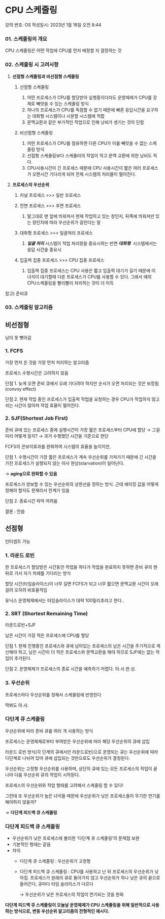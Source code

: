 # CPU 스케줄링

강의 번호: OS
작성일시: 2023년 1월 16일 오전 8:44

### 01. 스케줄링의 개요

CPU 스케줄링은 어떤 작업에 CPU를 먼저 배정할 지 결정하는 것

### 02. 스케줄링 시 고려사항

1. **선점형 스케줄링과 비선점형 스케줄링**
    1. 선점형 스케줄링
        1. 어떤 프로세스가 CPU를 할당받아 실행중이더라도 운영체제가 CPU를 강제로               빼앗을 수 있는 스케줄링 방식
        2. 하나의 프로세스가 CPU를 독점할 수 없기 때문에 빠른 응답시간을 요구하는 대화형 시스템이나 시분할 시스템에 적합
        3. 문맥교환과 같은 부가적인 작업으로 인해 낭비가 생기는 것이 단점 
        
    2. 비선점형 스케줄링
        1. 어떤 프로세스가 CPU를 점유하면 다른 CPU가 이를 빼앗을 수 없는 스케줄링 방식
        2. 선점형 스케줄링보다 스케줄러의 작업이 적고 문맥 교환에 의한 낭비도 적다. 
        3. CPU사용시간이 긴 프로세스 때문에 CPU 사용시간이 짧은 여러 프로세스가 오랜시간 기다리게 되어 전체 시스템의 처리율이 떨어진다. 
    
    
2. **프로세스의 우선순위**
    
    
    1. 커널 프로세스 >>> 일반 프로세스
        
        
    2. 전면 프로세스 >>> 후면 프로세스
        1. 말그대로 맨 앞에 띄워져서 현재 작업하고 있는 창인지, 뒤쪽에 띄워져만 있는 창인지에 따라 우선순위가 갈린다는 말
    3. 대화형 프로세스 >>> 일괄처리 프로세스
        1. ***일괄 처리*** 시스템이 작업 처리량을 중요시하는 반면 ***대화형***
         시스템에서는 응답 시간을 중요시
    4. 입출력 집중 프로세스 >>> CPU 집중 프로세스
        1. 입출력 집중 프로세스는 CPU 사용은 짧고 입출력 대기가 길기 때문에 이 녀석이 대기할때 다른 프로세스가 CPU를 사용할 수 있다. 그래서 얘의 CPU스케줄링을 빨리빨리 처리하는 것이 더 이득

참고) 준비큐


### 03. 스케줄링 알고리즘

## 비선점형

남이 못 뺏어감

### 1. FCFS

가장 먼저 온 것을 가장 먼저 처리하는 알고리즘

프로세스 수행시간은 고려하지 않음


단점 1. 늦게 오면 준비 큐에서 오래 기다려야 하지만 순서가 오면 처리되는 것은 보장됨 (convoy effect)

단점 2. 현재 작업 중인 프로세스가 입출력 작업을 요청하는 경우 CPU가 작업하지 않고 쉬는 시간이 많아져 작업 효율이 떨어진다. 

### 2. SJF(Shortest Job First)

준비 큐에 있는 프로세스 중에 실행시간이 가장 짧은 프로세스부터 CPU에 할당 → 그걸 미리 어떻게 알지? → 과거 수행했던 시간을 기준으로 판단 

FCFS의 콘보이효과를 완화하여 시스템의 효율을 높이지만, 

단점 1. 수행시간이 가장 짧은 프로세스가 계속 우선순위를 가져가기 때문에 긴 시간을 가진 프로세스가 실행되지 않는 아사 현상(starvation)이 일어난다. 

→ **aging으로 완화할 수 있음**

프로세스가 양보할 수 있는 우선순위의 상한선을 정하는 방식. 근데 에이징 값을 어떻게 정해야 할지도 문제라서 한계가 있음

단점 2. 종료시간 파악 어려움 

결론 : 안씀 

## 선점형

인터셉트 가능 

### 1. 라운드 로빈

한 프로세스가 할당받은 시간동안 작업을 하다가 작업을 완료하지 못하면 준비 큐의 맨 뒤로 가서 자기 차례를 기다리는 방식 


할당 시간(타임슬라이스)이 너무 길면 FCFS가 되고 너무 짧으면 문맥교환 시간이 오래걸려 오히려 비효율적임


유닉스 운영체제에서는 타임슬라이스가 대략 100밀리초라고 한다.. 

### 2. SRT (Shortest Remaining Time)

라운드로빈+SJF

남은 시간이 가장 적은 프로세스에 CPU를 할당 

단점 1. 현재 진행중인 프로세스와 큐에 남아있는 프로세스의 남은 시간을 주기적으로 계산해야 하고, 남은 시간이 더 적은 프로세스와 문맥교환을 해야 하므로 SJF에는 없는 작업이 추가된다.

단점 2. 운영체제가 프로세스의 종료 시간을 예측하기 어렵다. 아.사.현.상.

### 3. 우선순위

프로세스마다 우선순위를 정해서 스케줄링에 반영한다

딱봐도 아.사.

### 다단계 큐 스케줄링

우선순위에 따라 준비 큐를 여러 개 사용하는 방식 

프로세스는 운영체제로부터 부여받은 우선순위에 따라 해당 우선순위의 큐에 삽입

라운드 로빈 방식(각 단계의 큐에서만 라운드로빈)으로 운영되는 큐는 우선순위에 따라 다단계로 나뉘어 있어 큐에 삽입되는 것만으로도 우선순위가 결정된다. 

우선순위는 고정형 우선순위를 사용하며, 상단의 큐에 있는 모든 프로세스의 작업이 끝나야 다음 우선순위 큐의 작업이 시작된다. 


프로세스의 우선순위와 작업 형태를 고려해서 스케줄링 할 수 있다!

그런데 또 우선순위가 높은 녀석들 때문에 우선순위가 낮은 프로세스들이 무기한 연기를 해야하지 않을까?

→ **다단계 피드백 큐 스케줄링** 

### 다단계 피드백 큐 스케줄링

- 우선순위가 낮은 프로세스에 불리한 ‘다단계 큐 스케줄링’의 문제점 보완
- 기본적인 형태는 같음
- 차이
    - 다단계 큐 스케줄링 : 우선순위가 고정형
    - 다단계 피드백 큐 스케줄링 : CPU를 사용하고 난 뒤 프로세스의 우선순위가 낮아짐. 프로세스가 원래의 큐로 돌아가지 않고 우선순위가 하나 낮은 큐의 끝으로 들어간다, 큐마다 타임 슬라이스가 다르다
        
        → 우선순위가 낮은 프로세스의 작업이 연기되는 것을 완화
        


**다단계 피드백 큐 스케줄링이 오늘날 운영체제가 CPU 스케줄링을 위해 일반적으로 사용하는 방식으로, 변동 우선순위 알고리즘의 전형적인 예시다.**